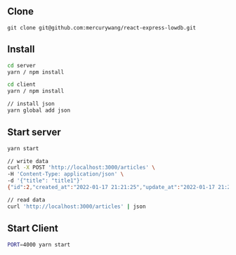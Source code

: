 ## Clone

```
git clone git@github.com:mercurywang/react-express-lowdb.git
```

## Install

```bash
cd server
yarn / npm install

cd client
yarn / npm install

// install json
yarn global add json
```

## Start server

```bash
yarn start

// write data
curl -X POST 'http://localhost:3000/articles' \
-H 'Content-Type: application/json' \
-d '{"title": "title1"}'
{"id":2,"created_at":"2022-01-17 21:21:25","update_at":"2022-01-17 21:21:25","title":"title1"}

// read data
curl 'http://localhost:3000/articles' | json
```

## Start Client

```bash
PORT=4000 yarn start
```
